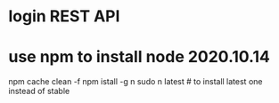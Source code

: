 # login REST API

# use npm to install node 2020.10.14
npm cache clean -f
npm istall -g n
sudo n latest   # to install latest one instead of stable
